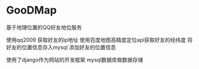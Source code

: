 # GooDMap
基于地理位置的QQ好友地位服务

使用qq2009 获取好友的ip地址
使用百度地图高精度定位api获取好友的经纬度
将好友的位置信息存入mysql
添加好友的位置信息


使用了django作为网站的开发框架
mysql数据库做数据存储
